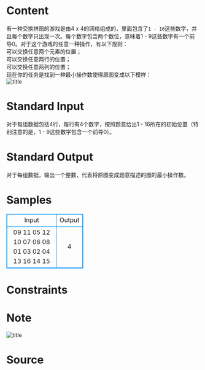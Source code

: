 
# Content

有一种交换拼图的游戏是由4 x 4的网格组成的，里面包含了`1 - 16`这些数字，并且每个数字只出现一次。每个数字包含两个数位，意味着1 - 9这些数字有一个前导0。对于这个游戏的任意一种操作，有以下规则：  
可以交换任意两个元素的位置；  
可以交换任意两行的位置；  
可以交换任意两列的位置；  
现在你的任务是找到一种最小操作数使得原图变成以下模样：  
![title](/source/lutece/swap-plus-puzzle/img/aHR0cHM6Ly9hY20udWVzdGMuZWR1LmNuL21lZGlhL2ltYWdlL3Byb2JsZW0vMTcwMi8yMDE3MDYwNjE5NDEyMjE4MTI2LnBuZw==.png)

# Standard Input

对于每组数据包括4行，每行有4个数字，按照题意给出1 - 16所在的初始位置（特别注意的是，1 - 9这些数字包含一个前导0）。

# Standard Output

对于每组数据，输出一个整数，代表将原图变成题意描述的图的最小操作数。

# Samples

<style>
        table,table tr th, table tr td { border:1px solid #0094ff; }
        table { width: 200px; min-height: 25px; line-height: 25px; text-align: center; border-collapse: collapse;}   
    </style>
<table>
	<tr>
		<td>Input</td>
		<td>Output</td>
	</tr>
<tr><td>09 11 05 12
10 07 06 08
01 03 02 04
13 16 14 15
</td><td>4
</td></tr></table>


# Constraints



# Note

![title](/source/lutece/swap-plus-puzzle/img/aHR0cHM6Ly9hY20udWVzdGMuZWR1LmNuL21lZGlhL2ltYWdlL3Byb2JsZW0vMTcwMi8yMDE3MDYwNjE5NDEzMjc4ODI3LnBuZw==.png)

# Source


